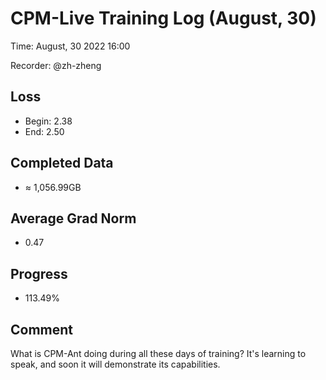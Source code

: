 
# CPM-Live Training Log (August, 30)

Time: August, 30 2022 16:00

Recorder: @zh-zheng

## Loss
- Begin: 2.38
- End: 2.50
	
## Completed Data
- $\approx$ 1,056.99GB

## Average Grad Norm
- 0.47

## Progress
- 113.49%

## Comment

What is CPM-Ant doing during all these days of training? It's learning to speak, and soon it will demonstrate its capabilities.

